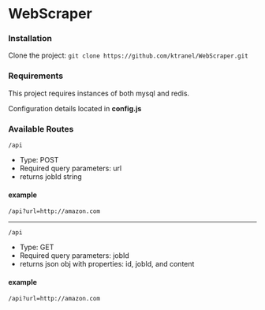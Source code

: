 # WebScraper

### Installation
Clone the project:  `git clone https://github.com/ktranel/WebScraper.git`

### Requirements
This project requires instances of both mysql and redis.

Configuration details located in **config.js**

### Available Routes
`/api`
- Type: POST
- Required query parameters: url
- returns jobId string

#### example
`/api?url=http://amazon.com`

--------------------------------------------------------------------------------

`/api`
- Type: GET
- Required query parameters: jobId
- returns json obj with properties: id, jobId, and content

#### example
`/api?url=http://amazon.com`
